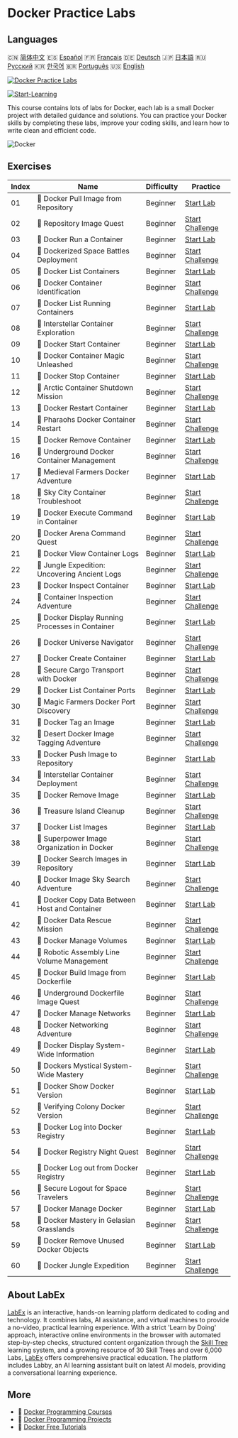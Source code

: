 # Docker Practice Labs

## Languages

🇨🇳 [简体中文](README_zh.md) 🇪🇸 [Español](README_es.md) 🇫🇷 [Français](README_fr.md) 🇩🇪 [Deutsch](README_de.md) 🇯🇵 [日本語](README_ja.md) 🇷🇺 [Русский](README_ru.md) 🇰🇷 [한국어](README_ko.md) 🇧🇷 [Português](README_pt.md) 🇺🇸 [English](README.md) 

[![Docker Practice Labs](https://cover-creator.labex.io/docker-practice-labs.png)](https://labex.io/courses/docker-practice-labs)

[![Start-Learning](https://img.shields.io/badge/Start-Learning-whitesmoke?style=for-the-badge)](https://labex.io/courses/docker-practice-labs)

This course contains lots of labs for Docker, each lab is a small Docker project with detailed guidance and solutions. You can practice your Docker skills by completing these labs, improve your coding skills, and learn how to write clean and efficient code.

![Docker](https://img.shields.io/badge/Docker-whitesmoke?style=for-the-badge&logo=docker)


## Exercises

|   Index | Name                                              | Difficulty   | Practice                                                                                                                                                |
|---------|---------------------------------------------------|--------------|---------------------------------------------------------------------------------------------------------------------------------------------------------|
|      01 | 🧩  Docker Pull Image from Repository             | Beginner     | <a target='_blank' href='https://labex.io/labs/docker-docker-pull-image-from-repository-271485?course=docker-practice-labs'>Start Lab</a>               |
|      02 | 🎯  Repository Image Quest                        | Beginner     | <a target='_blank' href='https://labex.io/labs/docker-repository-image-quest-271484?course=docker-practice-labs'>Start Challenge</a>                    |
|      03 | 🧩  Docker Run a Container                        | Beginner     | <a target='_blank' href='https://labex.io/labs/docker-docker-run-a-container-271495?course=docker-practice-labs'>Start Lab</a>                          |
|      04 | 🎯  Dockerized Space Battles Deployment           | Beginner     | <a target='_blank' href='https://labex.io/labs/docker-dockerized-space-battles-deployment-271494?course=docker-practice-labs'>Start Challenge</a>       |
|      05 | 🧩  Docker List Containers                        | Beginner     | <a target='_blank' href='https://labex.io/labs/docker-docker-list-containers-271475?course=docker-practice-labs'>Start Lab</a>                          |
|      06 | 🎯  Docker Container Identification               | Beginner     | <a target='_blank' href='https://labex.io/labs/docker-docker-container-identification-271474?course=docker-practice-labs'>Start Challenge</a>           |
|      07 | 🧩  Docker List Running Containers                | Beginner     | <a target='_blank' href='https://labex.io/labs/docker-docker-list-running-containers-271483?course=docker-practice-labs'>Start Lab</a>                  |
|      08 | 🎯  Interstellar Container Exploration            | Beginner     | <a target='_blank' href='https://labex.io/labs/docker-interstellar-container-exploration-271482?course=docker-practice-labs'>Start Challenge</a>        |
|      09 | 🧩  Docker Start Container                        | Beginner     | <a target='_blank' href='https://labex.io/labs/docker-docker-start-container-271499?course=docker-practice-labs'>Start Lab</a>                          |
|      10 | 🎯  Docker Container Magic Unleashed              | Beginner     | <a target='_blank' href='https://labex.io/labs/docker-docker-container-magic-unleashed-271498?course=docker-practice-labs'>Start Challenge</a>          |
|      11 | 🧩  Docker Stop Container                         | Beginner     | <a target='_blank' href='https://labex.io/labs/docker-docker-stop-container-271501?course=docker-practice-labs'>Start Lab</a>                           |
|      12 | 🎯  Arctic Container Shutdown Mission             | Beginner     | <a target='_blank' href='https://labex.io/labs/docker-arctic-container-shutdown-mission-271500?course=docker-practice-labs'>Start Challenge</a>         |
|      13 | 🧩  Docker Restart Container                      | Beginner     | <a target='_blank' href='https://labex.io/labs/docker-docker-restart-container-271489?course=docker-practice-labs'>Start Lab</a>                        |
|      14 | 🎯  Pharaohs Docker Container Restart             | Beginner     | <a target='_blank' href='https://labex.io/labs/docker-pharaohs-docker-container-restart-271488?course=docker-practice-labs'>Start Challenge</a>         |
|      15 | 🧩  Docker Remove Container                       | Beginner     | <a target='_blank' href='https://labex.io/labs/docker-docker-remove-container-271491?course=docker-practice-labs'>Start Lab</a>                         |
|      16 | 🎯  Underground Docker Container Management       | Beginner     | <a target='_blank' href='https://labex.io/labs/docker-underground-docker-container-management-271490?course=docker-practice-labs'>Start Challenge</a>   |
|      17 | 🧩  Medieval Farmers Docker Adventure             | Beginner     | <a target='_blank' href='https://labex.io/labs/docker-medieval-farmers-docker-adventure-271453?course=docker-practice-labs'>Start Lab</a>               |
|      18 | 🎯  Sky City Container Troubleshoot               | Beginner     | <a target='_blank' href='https://labex.io/labs/docker-sky-city-container-troubleshoot-271452?course=docker-practice-labs'>Start Challenge</a>           |
|      19 | 🧩  Docker Execute Command in Container           | Beginner     | <a target='_blank' href='https://labex.io/labs/docker-docker-execute-command-in-container-271461?course=docker-practice-labs'>Start Lab</a>             |
|      20 | 🎯  Docker Arena Command Quest                    | Beginner     | <a target='_blank' href='https://labex.io/labs/docker-docker-arena-command-quest-271460?course=docker-practice-labs'>Start Challenge</a>                |
|      21 | 🧩  Docker View Container Logs                    | Beginner     | <a target='_blank' href='https://labex.io/labs/docker-docker-view-container-logs-271473?course=docker-practice-labs'>Start Lab</a>                      |
|      22 | 🎯  Jungle Expedition: Uncovering Ancient Logs    | Beginner     | <a target='_blank' href='https://labex.io/labs/docker-jungle-expedition-uncovering-ancient-logs-271472?course=docker-practice-labs'>Start Challenge</a> |
|      23 | 🧩  Docker Inspect Container                      | Beginner     | <a target='_blank' href='https://labex.io/labs/docker-docker-inspect-container-271467?course=docker-practice-labs'>Start Lab</a>                        |
|      24 | 🎯  Container Inspection Adventure                | Beginner     | <a target='_blank' href='https://labex.io/labs/docker-container-inspection-adventure-271466?course=docker-practice-labs'>Start Challenge</a>            |
|      25 | 🧩  Docker Display Running Processes in Container | Beginner     | <a target='_blank' href='https://labex.io/labs/docker-docker-display-running-processes-in-container-271507?course=docker-practice-labs'>Start Lab</a>   |
|      26 | 🎯  Docker Universe Navigator                     | Beginner     | <a target='_blank' href='https://labex.io/labs/docker-docker-universe-navigator-271506?course=docker-practice-labs'>Start Challenge</a>                 |
|      27 | 🧩  Docker Create Container                       | Beginner     | <a target='_blank' href='https://labex.io/labs/docker-docker-create-container-271459?course=docker-practice-labs'>Start Lab</a>                         |
|      28 | 🎯  Secure Cargo Transport with Docker            | Beginner     | <a target='_blank' href='https://labex.io/labs/docker-secure-cargo-transport-with-docker-271458?course=docker-practice-labs'>Start Challenge</a>        |
|      29 | 🧩  Docker List Container Ports                   | Beginner     | <a target='_blank' href='https://labex.io/labs/docker-docker-list-container-ports-271479?course=docker-practice-labs'>Start Lab</a>                     |
|      30 | 🎯  Magic Farmers Docker Port Discovery           | Beginner     | <a target='_blank' href='https://labex.io/labs/docker-magic-farmers-docker-port-discovery-271478?course=docker-practice-labs'>Start Challenge</a>       |
|      31 | 🧩  Docker Tag an Image                           | Beginner     | <a target='_blank' href='https://labex.io/labs/docker-docker-tag-an-image-271505?course=docker-practice-labs'>Start Lab</a>                             |
|      32 | 🎯  Desert Docker Image Tagging Adventure         | Beginner     | <a target='_blank' href='https://labex.io/labs/docker-desert-docker-image-tagging-adventure-271504?course=docker-practice-labs'>Start Challenge</a>     |
|      33 | 🧩  Docker Push Image to Repository               | Beginner     | <a target='_blank' href='https://labex.io/labs/docker-docker-push-image-to-repository-271487?course=docker-practice-labs'>Start Lab</a>                 |
|      34 | 🎯  Interstellar Container Deployment             | Beginner     | <a target='_blank' href='https://labex.io/labs/docker-interstellar-container-deployment-271486?course=docker-practice-labs'>Start Challenge</a>         |
|      35 | 🧩  Docker Remove Image                           | Beginner     | <a target='_blank' href='https://labex.io/labs/docker-docker-remove-image-271493?course=docker-practice-labs'>Start Lab</a>                             |
|      36 | 🎯  Treasure Island Cleanup                       | Beginner     | <a target='_blank' href='https://labex.io/labs/docker-treasure-island-cleanup-271492?course=docker-practice-labs'>Start Challenge</a>                   |
|      37 | 🧩  Docker List Images                            | Beginner     | <a target='_blank' href='https://labex.io/labs/docker-docker-list-images-271463?course=docker-practice-labs'>Start Lab</a>                              |
|      38 | 🎯  Superpower Image Organization in Docker       | Beginner     | <a target='_blank' href='https://labex.io/labs/docker-superpower-image-organization-in-docker-271462?course=docker-practice-labs'>Start Challenge</a>   |
|      39 | 🧩  Docker Search Images in Repository            | Beginner     | <a target='_blank' href='https://labex.io/labs/docker-docker-search-images-in-repository-271497?course=docker-practice-labs'>Start Lab</a>              |
|      40 | 🎯  Docker Image Sky Search Adventure             | Beginner     | <a target='_blank' href='https://labex.io/labs/docker-docker-image-sky-search-adventure-271496?course=docker-practice-labs'>Start Challenge</a>         |
|      41 | 🧩  Docker Copy Data Between Host and Container   | Beginner     | <a target='_blank' href='https://labex.io/labs/docker-docker-copy-data-between-host-and-container-271457?course=docker-practice-labs'>Start Lab</a>     |
|      42 | 🎯  Docker Data Rescue Mission                    | Beginner     | <a target='_blank' href='https://labex.io/labs/docker-docker-data-rescue-mission-271456?course=docker-practice-labs'>Start Challenge</a>                |
|      43 | 🧩  Docker Manage Volumes                         | Beginner     | <a target='_blank' href='https://labex.io/labs/docker-docker-manage-volumes-271511?course=docker-practice-labs'>Start Lab</a>                           |
|      44 | 🎯  Robotic Assembly Line Volume Management       | Beginner     | <a target='_blank' href='https://labex.io/labs/docker-robotic-assembly-line-volume-management-271510?course=docker-practice-labs'>Start Challenge</a>   |
|      45 | 🧩  Docker Build Image from Dockerfile            | Beginner     | <a target='_blank' href='https://labex.io/labs/docker-docker-build-image-from-dockerfile-271455?course=docker-practice-labs'>Start Lab</a>              |
|      46 | 🎯  Underground Dockerfile Image Quest            | Beginner     | <a target='_blank' href='https://labex.io/labs/docker-underground-dockerfile-image-quest-271454?course=docker-practice-labs'>Start Challenge</a>        |
|      47 | 🧩  Docker Manage Networks                        | Beginner     | <a target='_blank' href='https://labex.io/labs/docker-docker-manage-networks-271477?course=docker-practice-labs'>Start Lab</a>                          |
|      48 | 🎯  Docker Networking Adventure                   | Beginner     | <a target='_blank' href='https://labex.io/labs/docker-docker-networking-adventure-271476?course=docker-practice-labs'>Start Challenge</a>               |
|      49 | 🧩  Docker Display System-Wide Information        | Beginner     | <a target='_blank' href='https://labex.io/labs/docker-docker-display-system-wide-information-271465?course=docker-practice-labs'>Start Lab</a>          |
|      50 | 🎯  Dockers Mystical System-Wide Mastery          | Beginner     | <a target='_blank' href='https://labex.io/labs/docker-dockers-mystical-system-wide-mastery-271464?course=docker-practice-labs'>Start Challenge</a>      |
|      51 | 🧩  Docker Show Docker Version                    | Beginner     | <a target='_blank' href='https://labex.io/labs/docker-docker-show-docker-version-271509?course=docker-practice-labs'>Start Lab</a>                      |
|      52 | 🎯  Verifying Colony Docker Version               | Beginner     | <a target='_blank' href='https://labex.io/labs/docker-verifying-colony-docker-version-271508?course=docker-practice-labs'>Start Challenge</a>           |
|      53 | 🧩  Docker Log into Docker Registry               | Beginner     | <a target='_blank' href='https://labex.io/labs/docker-docker-log-into-docker-registry-271469?course=docker-practice-labs'>Start Lab</a>                 |
|      54 | 🎯  Docker Registry Night Quest                   | Beginner     | <a target='_blank' href='https://labex.io/labs/docker-docker-registry-night-quest-271468?course=docker-practice-labs'>Start Challenge</a>               |
|      55 | 🧩  Docker Log out from Docker Registry           | Beginner     | <a target='_blank' href='https://labex.io/labs/docker-docker-log-out-from-docker-registry-271471?course=docker-practice-labs'>Start Lab</a>             |
|      56 | 🎯  Secure Logout for Space Travelers             | Beginner     | <a target='_blank' href='https://labex.io/labs/docker-secure-logout-for-space-travelers-271470?course=docker-practice-labs'>Start Challenge</a>         |
|      57 | 🧩  Docker Manage Docker                          | Beginner     | <a target='_blank' href='https://labex.io/labs/docker-docker-manage-docker-271503?course=docker-practice-labs'>Start Lab</a>                            |
|      58 | 🎯  Docker Mastery in Gelasian Grasslands         | Beginner     | <a target='_blank' href='https://labex.io/labs/docker-docker-mastery-in-gelasian-grasslands-271502?course=docker-practice-labs'>Start Challenge</a>     |
|      59 | 🧩  Docker Remove Unused Docker Objects           | Beginner     | <a target='_blank' href='https://labex.io/labs/docker-docker-remove-unused-docker-objects-271481?course=docker-practice-labs'>Start Lab</a>             |
|      60 | 🎯  Docker Jungle Expedition                      | Beginner     | <a target='_blank' href='https://labex.io/labs/docker-docker-jungle-expedition-271480?course=docker-practice-labs'>Start Challenge</a>                  |

## About LabEx

[LabEx](https://labex.io) is an interactive, hands-on learning platform dedicated to coding and technology. It combines labs, AI assistance, and virtual machines to provide a no-video, practical learning experience. With a strict 'Learn by Doing' approach, interactive online environments in the browser with automated step-by-step checks, structured content organization through the [Skill Tree](https://labex.io/learn) learning system, and a growing resource of 30 Skill Trees and over 6,000 Labs, [LabEx](https://labex.io) offers comprehensive practical education. The platform includes Labby, an AI learning assistant built on latest AI models, providing a conversational learning experience.

## More

- 🔗 [Docker Programming Courses](https://github.com/labex-labs/awesome-programming-courses)
- 🔗 [Docker Programming Projects](https://github.com/labex-labs/awesome-programming-projects)
- 🔗 [Docker Free Tutorials](https://github.com/labex-labs/docker-free-tutorials)

